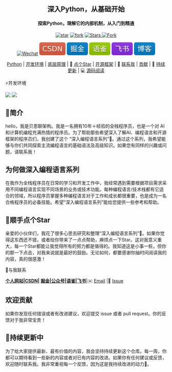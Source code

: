 <div align="center">
    <h2>深入Python，从基础开始</h2>
    <h4>探索Python，理解它的内部机制，从入门到精通</h4>
</div>
<p align="center">
    </a>
   <a href='https://gitee.com/itbeien/programmer-guide/stargazers'><img src='https://gitee.com/itbeien/programmer-guide/badge/star.svg?theme=dark' alt='star'></img></a>
    <a href='https://gitee.com/itbeien/programmer-guide/members'><img src='https://gitee.com/itbeien/programmer-guide/badge/fork.svg?theme=dark' alt='fork'></img></a>
    <a href="https://github.com/itbeien/programmer-guide">
        <img src="https://img.shields.io/github/stars/itbeien/programmer-guide?logo=github&logoColor=%23EF2D5E&label=Stars&labelColor=%23000000&color=%23EF2D5E&cacheSeconds=3600" alt="Stars"/>
    <a href="https://github.com/itbeien/programmer-guide/fork">
        <img src="https://img.shields.io/github/forks/itbeien/programmer-guide?label=Forks&logo=github&logoColor=%23F2BB13&labelColor=%23BE2323&color=%23F2BB13" alt="Fork">
</p>
<p align="center">
    <a href="https://itbeien.cn/linkme/link-me.html"><img src="https://img.shields.io/badge/WeChat-itbeien-%2307C160?logo=wechat" alt="Wechat"/></a>
   <a href="https://blog.csdn.net/BenMicro">
        <img src="../../image/CSDN-red.svg" alt="CSDN"></a>
        <a href="https://juejin.cn/user/3386151545086157">
            <img src="../../image/掘金-blue.svg" alt="掘金"/></a>
    <a href="https://www.yuque.com/u21261961/wufq8h">
        <img src="../../image/语雀-green.svg" alt="语雀"/></a>
    <a href="https://vcnb783grhl8.feishu.cn/wiki/ZWYZw0z07i1KGakYYV2cjkUanG2">
        <img src="../../image/飞书-8A2BE2.svg" alt="飞书"/></a>
    <a href="https://www.itbeien.cn">
        <img src="../../image/博客-blue.svg" alt="博客"/></a>
</p>
<p align="center">
    <a href="#Python">Python</a>
    |
    <a href="#开发环境">开发环境</a>
    |
    <a href="#底层原理">底层原理</a>
    |
    🤝 <a href="#顺手点个Star">点个Star</a>
    |
    <a href="#开源框架">开源框架</a>
    |
    💬 <a href="#与我联系">联系我</a>
    |
    <a href="#欢迎贡献">贡献</a>
    |
    🔄 <a href="#持续更新中">持续更新</a>
    |
    💻 <a href="https://www.yuque.com/u21261961/wufq8h/nneitxzhl0cktzdb">源码阅读</a>
</p>



⚡开发环境

<div align="left">
    <img src="https://img.shields.io/badge/python-3.13.3-%23437291?logo=openjdk&logoColor=%23437291"/>
    <img src="https://img.shields.io/badge/PyCharm-2025.1-%23437291?logo=idea%20Maven&logoColor=%23C71A36&color=%23C71A36"/>
</div>

## 👋简介

hello，我是贝恩聊架构。我是一名拥有10年＋经验的全栈程序员，也是一个对 AI和计算机编程充满热情的程序员。为了帮助那些希望深入了解AI、编程语言和开源框架的程序员们，我创建了这个 “深入编程语言系列”📖。通过这个系列，我希望能够与你们共同探索主流编程语言的基础语法及高级知识。如果您有同样的兴趣或问题，请联系我！

## **为何做深入编程语言系列**

在我作为全栈程序员在日常的学习和开发工作中，我经常遇到需要根据项目需求采用不同编程语言实现不同场景的业务或技术功能。每种编程语言/技术栈都有它适合的领域，所以程序员掌握多种编程语言对于工作和成长都很重要，也是成为一名合格程序员的必备技能。希望“深入编程语言系列”能给您提供一些参考和帮助。

## 🤝顺手点个Star

亲爱的小伙伴们，我花了很多心思去研究和整理“深入编程语言系列”📘。如果你觉得这东西还不错，或者给你带来了一点点帮助，麻烦点一下Star。这对我意义重大，每一个Star都能让我觉得所有的努力都是值得的。我知道这是小事一桩，但你的那一下点击，对我来说就是最好的鼓励。无论如何，都要感谢你抽时间阅读我的内容，真的很感激！

💬与我联系

**[个人网站](https://itbeien.cn/)|[CSDN](https://blog.csdn.net/BenMicro)| [掘金](https://juejin.cn/user/3386151545086157)|[公众号](https://itbeien.cn/planet/星球介绍/project.html)|[语雀](https://www.yuque.com/u21261961)|[飞书](https://vcnb783grhl8.feishu.cn/wiki/ZWYZw0z07i1KGakYYV2cjkUanG2)**|✉️ [Email](itbeien@163.com) |💬 [Issue](https://gitee.com/itbeien/programmer-guide/issues)

## 欢迎贡献

如果你发现任何错误或者有改进建议，欢迎提交 issue 或者 pull request。你的反馈对于我非常宝贵！

## 🔄持续更新中

为了给大家提供最新、最有价值的内容，我会坚持持续更新这个仓库。每一周，你都可以期待看到一些新的内容或者对已有内容的改进。如果你有任何建议或反馈，欢迎随时联系我。我非常重视每一个反馈，因为这是我持续改进的动力🚀。